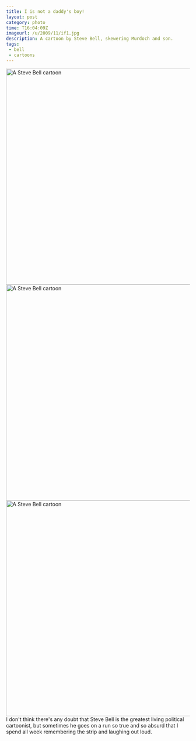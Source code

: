 ```yaml
---
title: I is not a daddy's boy!
layout: post
category: photo
time: T16:04:09Z
imageurl: /u/2009/11/if1.jpg
description: A cartoon by Steve Bell, skewering Murdoch and son.
tags:
 - bell
 - cartoons
---
```

<img src="http://dl.dropbox.com/u/84981/blog//u/2009/11/if2.jpg" width="590" alt="A Steve Bell cartoon" />
<img src="http://dl.dropbox.com/u/84981/blog//u/2009/11/if3.jpg" width="590" alt="A Steve Bell cartoon" />
<img src="http://dl.dropbox.com/u/84981/blog//u/2009/11/if4.jpg" width="590" alt="A Steve Bell cartoon" />
I don't think there's any doubt that Steve Bell is the greatest living political cartoonist, but sometimes he goes on a run so true and so absurd that I spend all week remembering the strip and laughing out loud.
